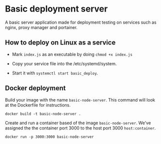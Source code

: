 # Basic deployment server

A basic server application made for deployment testing on services such as nginx, proxy manager and portainer.

## How to deploy on Linux as a service

- Mark ``index.js`` as an executable by doing ``chmod +x index.js``
- Copy your service file into the /etc/systemd/system.

- Start it with ``systemctl start basic_deploy``.

## Docker deployment

Build your image with the name ``basic-node-server``.
This command will look at the Dockerfile for instructions.
```
docker build -t basic-node-server .
```

Create and run a container based of the image ``basic-node-server``.
We've assigned the the container port 3000 to the host port 3000 ``host:container``.
```
docker run -p 3000:3000 basic-node-server
```
